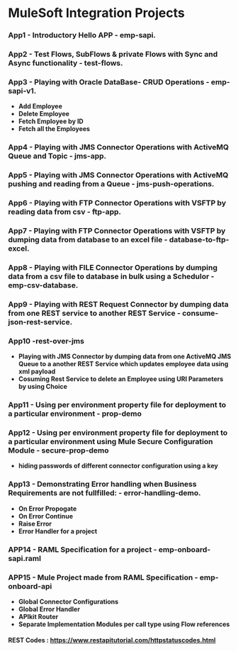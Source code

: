 # MuleSoft Integration Projects

### App1 - Introductory Hello APP - emp-sapi.
### App2 - Test Flows, SubFlows & private Flows with Sync and Async functionality - test-flows.
### App3 - Playing with Oracle DataBase- CRUD Operations - emp-sapi-v1.
* **Add Employee**
* **Delete Employee**
* **Fetch Employee by ID**
* **Fetch all the Employees**
### App4 - Playing with JMS Connector Operations with ActiveMQ Queue and Topic - jms-app.
### App5 - Playing with JMS Connector Operations with ActiveMQ pushing and reading from a Queue - jms-push-operations.
### App6 - Playing with FTP Connector Operations with VSFTP by reading data from csv - ftp-app.
### App7 - Playing with FTP Connector Operations with VSFTP by dumping data from database to an excel file - database-to-ftp-excel.
### App8 - Playing with FILE Connector Operations by dumping data from a csv file to database in bulk using a Schedulor  - emp-csv-database.
### App9 - Playing with REST Request Connector by dumping data from one REST service to another REST Service  - consume-json-rest-service.
### App10 -rest-over-jms
* **Playing with JMS Connector by dumping data from one ActiveMQ JMS Queue to a another REST Service which updates employee data using xml payload**
* **Cosuming Rest Service to delete an Employee using URI Parameters by using Choice**
### App11 - Using per environment property file for deployment to a particular environment - prop-demo
### App12 - Using per environment property file for deployment to a particular environment using Mule Secure Configuration Module - secure-prop-demo
* **hiding passwords of different connector configuration using a key**
### App13 - Demonstrating Error handling when Business Requirements are not fullfilled: - error-handling-demo.
* **On Error Propogate**
* **On Error Continue**
* **Raise Error**
* **Error Handler for a project**
### APP14 - RAML Specification for a project - emp-onboard-sapi.raml
### APP15 - Mule Project made from RAML Specification - emp-onboard-api
* **Global Connector Configurations**
* **Global Error Handler**
* **APIkit Router**
* **Separate Implementation Modules per call type using Flow references**

####  REST Codes : https://www.restapitutorial.com/httpstatuscodes.html
